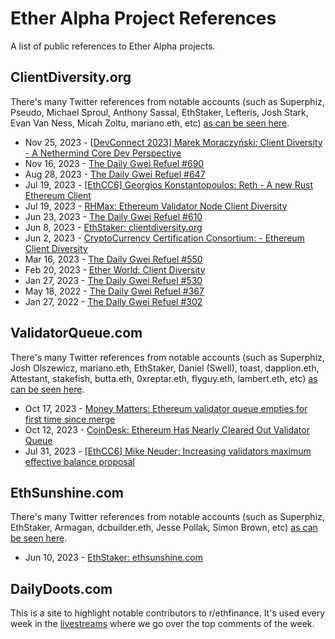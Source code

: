 # Ether Alpha Project References
A list of public references to Ether Alpha projects.


## ClientDiversity.org

There's many Twitter references from notable accounts (such as Superphiz, Pseudo, Michael Sproul, Anthony Sassal, EthStaker, Lefteris, Josh Stark, Evan Van Ness, Micah Zoltu, mariano.eth, etc) [as can be seen here](https://nitter.net/search?q=clientdiversity.org&src=typed_query&f=top).

- Nov 25, 2023 - [[DevConnect 2023] Marek Moraczyński: Client Diversity - A Nethermind Core Dev Perspective](https://www.youtube.com/watch?v=uH4-QhlHkLE&t=592s)
- Nov 16, 2023 - [The Daily Gwei Refuel #690](https://www.youtube.com/watch?v=Ksv99VRfwbk&t=132s)
- Aug 28, 2023 - [The Daily Gwei Refuel #647](https://www.youtube.com/watch?v=6MgCG6regIY&t=90s)
- Jul 19, 2023 - [[EthCC6] Georgios Konstantopoulos: Reth - A new Rust Ethereum Client](https://www.youtube.com/watch?v=zntRpCKHyDc&t=247s)
- Jul 19, 2023 - [RHMax: Ethereum Validator Node Client Diversity](https://www.youtube.com/watch?v=euOtVdoj4q8)
- Jun 23, 2023 - [The Daily Gwei Refuel #610](https://www.youtube.com/watch?v=C4CyKc29xoo&t=137s)
- Jun 8, 2023 - [EthStaker: clientdiversity.org](https://www.youtube.com/shorts/XLFfvj6ws5Y)
- Jun 2, 2023 - [CryptoCurrency Certification Consortium: - Ethereum Client Diversity](https://www.youtube.com/watch?v=9t7zrqXv3HY&t=3008s)
- Mar 16, 2023 - [The Daily Gwei Refuel #550](https://www.youtube.com/watch?v=EdJpGTg4WkM&t=55s)
- Feb 20, 2023 - [Ether World: Client Diversity](https://www.youtube.com/watch?v=nDg_km5M1NQ&t=155s)
- Jan 27, 2023 - [The Daily Gwei Refuel #530](https://www.youtube.com/watch?v=KgbSy8QnWk8&t=206s)
- May 18, 2022 - [The Daily Gwei Refuel #367](https://www.youtube.com/watch?v=pRGOpfOLHtE&t=608s)
- Jan 27, 2022 - [The Daily Gwei Refuel #302](https://www.youtube.com/watch?v=9OZOmed-2WM&t=23s)



## ValidatorQueue.com

There's many Twitter references from notable accounts (such as Superphiz, Josh Olszewicz, mariano.eth, EthStaker, Daniel (Swell), toast, dapplion.eth, Attestant, stakefish, butta.eth, 0xreptar.eth, flyguy.eth, lambert.eth, etc) [as can be seen here](https://nitter.net/search?q=validatorqueue.com&src=typed_query&f=top).

- Oct 17, 2023 - [Money Matters: Ethereum validator queue empties for first time since merge](https://www.youtube.com/watch?v=_XAFT0LtsfA)
- Oct 12, 2023 - [CoinDesk: Ethereum Has Nearly Cleared Out Validator Queue](https://www.coindesk.com/markets/2023/10/12/ethereum-has-nearly-cleared-out-validator-queue-a-sign-of-weak-staking-demand/)
- Jul 31, 2023 - [[EthCC6] Mike Neuder: Increasing validators maximum effective balance proposal](https://www.youtube.com/watch?v=Qyws8u6TC5U&t=800s)



## EthSunshine.com

There's many Twitter references from notable accounts (such as Superphiz, EthStaker, Armagan, dcbuilder.eth, Jesse Pollak, Simon Brown, etc) [as can be seen here](https://nitter.net/search?q=ethsunshine.com&src=typed_query&f=top).

- Jun 10, 2023 - [EthStaker: ethsunshine.com](https://www.youtube.com/shorts/scyEMq_dT_w)



## DailyDoots.com

This is a site to highlight notable contributors to r/ethfinance. It's used every week in the [livestreams](https://www.youtube.com/@evmavericks/streams) where we go over the top comments of the week.


 
